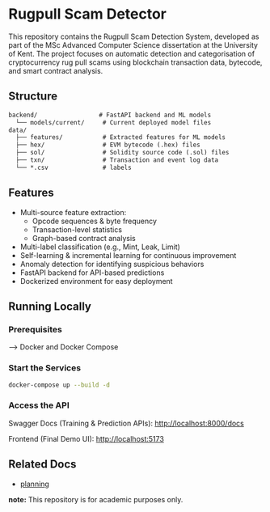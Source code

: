 # Rugpull Scam Detector

This repository contains the Rugpull Scam Detection System, developed as part of the MSc Advanced Computer Science dissertation at the University of Kent.
The project focuses on automatic detection and categorisation of cryptocurrency rug pull scams using blockchain transaction data, bytecode, and smart contract analysis.

## Structure

```txt
backend/                 # FastAPI backend and ML models
  └── models/current/     # Current deployed model files
data/
  ├── features/           # Extracted features for ML models
  ├── hex/                # EVM bytecode (.hex) files
  ├── sol/                # Solidity source code (.sol) files
  ├── txn/                # Transaction and event log data
  └── *.csv               # labels
```

## Features

- Multi-source feature extraction:
  - Opcode sequences & byte frequency
  - Transaction-level statistics
  - Graph-based contract analysis
- Multi-label classification (e.g., Mint, Leak, Limit)
- Self-learning & incremental learning for continuous improvement
- Anomaly detection for identifying suspicious behaviors
- FastAPI backend for API-based predictions
- Dockerized environment for easy deployment

## Running Locally

### Prerequisites

--> Docker and Docker Compose

### Start the Services

```sh
docker-compose up --build -d
```

### Access the API

Swagger Docs (Training & Prediction APIs): <http://localhost:8000/docs>

Frontend (Final Demo UI): <http://localhost:5173>

## Related Docs

- [planning](/PLANNING.md)

**note:** This repository is for academic purposes only.
